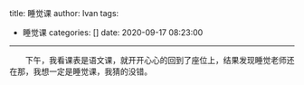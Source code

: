 title: 睡觉课
author: Ivan
tags:
  - 睡觉课
categories: []
date: 2020-09-17 08:23:00
---
&emsp;&emsp;下午，我看课表是语文课，就开开心心的回到了座位上，结果发现睡觉老师还在那，我想一定是睡觉课，我猜的没错。